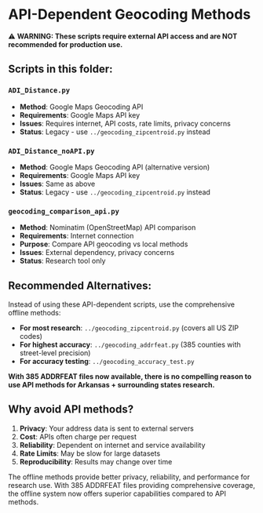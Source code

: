 # API-Dependent Geocoding Methods

⚠️ **WARNING: These scripts require external API access and are NOT recommended for production use.**

## Scripts in this folder:

### `ADI_Distance.py`
- **Method**: Google Maps Geocoding API
- **Requirements**: Google Maps API key
- **Issues**: Requires internet, API costs, rate limits, privacy concerns
- **Status**: Legacy - use `../geocoding_zipcentroid.py` instead

### `ADI_Distance_noAPI.py` 
- **Method**: Google Maps Geocoding API (alternative version)
- **Requirements**: Google Maps API key
- **Issues**: Same as above
- **Status**: Legacy - use `../geocoding_zipcentroid.py` instead

### `geocoding_comparison_api.py`
- **Method**: Nominatim (OpenStreetMap) API comparison
- **Requirements**: Internet connection
- **Purpose**: Compare API geocoding vs local methods
- **Issues**: External dependency, privacy concerns
- **Status**: Research tool only

## Recommended Alternatives:

Instead of using these API-dependent scripts, use the comprehensive offline methods:

- **For most research**: `../geocoding_zipcentroid.py` (covers all US ZIP codes)
- **For highest accuracy**: `../geocoding_addrfeat.py` (385 counties with street-level precision)
- **For accuracy testing**: `../geocoding_accuracy_test.py`

**With 385 ADDRFEAT files now available, there is no compelling reason to use API methods for Arkansas + surrounding states research.**

## Why avoid API methods?

1. **Privacy**: Your address data is sent to external servers
2. **Cost**: APIs often charge per request
3. **Reliability**: Dependent on internet and service availability
4. **Rate Limits**: May be slow for large datasets
5. **Reproducibility**: Results may change over time

The offline methods provide better privacy, reliability, and performance for research use. With 385 ADDRFEAT files providing comprehensive coverage, the offline system now offers superior capabilities compared to API methods.